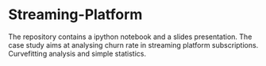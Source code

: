 # Streaming-Platform
The repository contains a ipython notebook and a slides presentation.
The case study aims at analysing churn rate in streaming platform subscriptions.
Curvefitting analysis and simple statistics.
